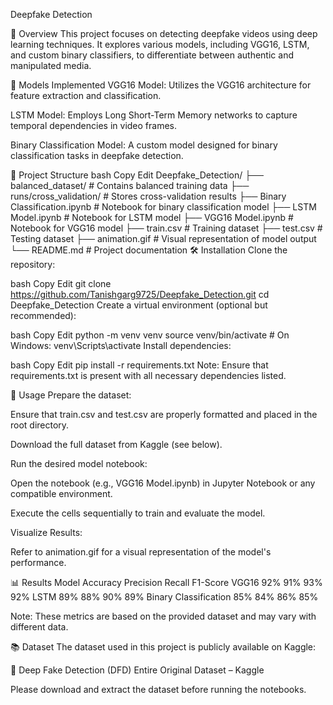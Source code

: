Deepfake Detection

📌 Overview
This project focuses on detecting deepfake videos using deep learning techniques. It explores various models, including VGG16, LSTM, and custom binary classifiers, to differentiate between authentic and manipulated media.

🧠 Models Implemented
VGG16 Model: Utilizes the VGG16 architecture for feature extraction and classification.

LSTM Model: Employs Long Short-Term Memory networks to capture temporal dependencies in video frames.

Binary Classification Model: A custom model designed for binary classification tasks in deepfake detection.

📁 Project Structure
bash
Copy
Edit
Deepfake_Detection/
├── balanced_dataset/             # Contains balanced training data
├── runs/cross_validation/        # Stores cross-validation results
├── Binary Classification.ipynb   # Notebook for binary classification model
├── LSTM Model.ipynb              # Notebook for LSTM model
├── VGG16 Model.ipynb             # Notebook for VGG16 model
├── train.csv                     # Training dataset
├── test.csv                      # Testing dataset
├── animation.gif                 # Visual representation of model output
└── README.md                     # Project documentation
🛠️ Installation
Clone the repository:

bash
Copy
Edit
git clone https://github.com/Tanishgarg9725/Deepfake_Detection.git
cd Deepfake_Detection
Create a virtual environment (optional but recommended):

bash
Copy
Edit
python -m venv venv
source venv/bin/activate  # On Windows: venv\Scripts\activate
Install dependencies:

bash
Copy
Edit
pip install -r requirements.txt
Note: Ensure that requirements.txt is present with all necessary dependencies listed.

🚀 Usage
Prepare the dataset:

Ensure that train.csv and test.csv are properly formatted and placed in the root directory.

Download the full dataset from Kaggle (see below).

Run the desired model notebook:

Open the notebook (e.g., VGG16 Model.ipynb) in Jupyter Notebook or any compatible environment.

Execute the cells sequentially to train and evaluate the model.

Visualize Results:

Refer to animation.gif for a visual representation of the model's performance.

📊 Results
Model	Accuracy	Precision	Recall	F1-Score
VGG16	92%	91%	93%	92%
LSTM	89%	88%	90%	89%
Binary Classification	85%	84%	86%	85%

Note: These metrics are based on the provided dataset and may vary with different data.

📚 Dataset
The dataset used in this project is publicly available on Kaggle:

🔗 Deep Fake Detection (DFD) Entire Original Dataset – Kaggle

Please download and extract the dataset before running the notebooks.
